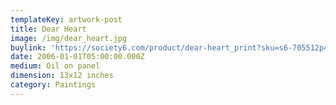 ```yaml
---
templateKey: artwork-post
title: Dear Heart
image: /img/dear_heart.jpg
buylink: 'https://society6.com/product/dear-heart_print?sku=s6-705512p4a1v45'
date: 2006-01-01T05:00:00.000Z
medium: Oil on panel
dimension: 13x12 inches
category: Paintings
---
```


